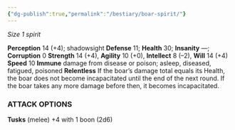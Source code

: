 ```yaml
---
{"dg-publish":true,"permalink":"/bestiary/boar-spirit/"}
---
```


*Size 1 spirit*

**Perception** 14 (+4); shadowsight
**Defense** 11; **Health** 30; **Insanity** —; **Corruption** 0
**Strength** 14 (+4), **Agility** 10 (+0), **Intellect** 8 (–2), **Will** 14 (+4)
**Speed** 10
**Immune** damage from disease or poison; asleep, diseased, fatigued, poisoned
**Relentless** If the boar’s damage total equals its Health, the boar does not become incapacitated until the end of the next round. If the boar takes any more damage before then, it becomes incapacitated.
### ATTACK OPTIONS
**Tusks** (melee) +4 with 1 boon (2d6)